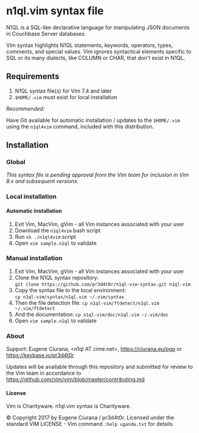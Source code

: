 # n1ql.vim syntax file


N1QL is a SQL-like declarative language for manipulating JSON documents in
Couchbase Server databases.

Vim syntax highlights N1QL statements, keywords, operators, types, comments,
and special values.  Vim ignores syntactical elements specific to SQL or its
many dialects, like COLUMN or CHAR, that don't exist in N1QL.


## Requirements

1. N1QL syntax file(s) for Vim 7.4 and later
1. `$HOME/.vim` must exist for local installation

*Recommended:*

Have Git available for automatic installation / updates to the `$HOME/.vim`
using the `n1ql4vim` command, included with this distribution.


## Installation


### Global

_This syntax file is pending approval from the Vim team for inclusion in Vim
8.x and subsequent versions._


### Local installation


#### Automatic installation

1. Exit Vim, MacVim, gVim - all Vim instances associated with your user
1. Download the `n1ql4vim` bash script
1. Run `sh ./n1ql4vim` script
1. Open `vim sample.n1ql` to validate


### Manual installation

1. Exit Vim, MacVim, gVim - all Vim instances associated with your user
1. Clone the N1QL syntax repository:<br>
   `git clone https://github.com/pr3d4t0r/n1ql-vim-syntax.git n1ql-vim`
1. Copy the syntax file to the local environment:<br>
   `cp n1ql-vim/syntax/n1ql.vim ~/.vim/syntax`
1. Then the file detection file:
   `cp n1ql-vim/ftdetect/n1ql.vim ~/.vim/ftdetect`
1. And the documentation:
   `cp n1ql-vim/doc/n1ql.vim ~/.vim/doc`
1. Open `vim sample.n1ql` to validate


### About

Support:  Eugene Ciurana, &lt;n1ql AT cime.net&gt;, https://ciurana.eu/pgp or
https://keybase.io/pr3d4t0r

Updates will be available through this repository and submitted for review to
the Vim team in accordance to 
https://github.com/vim/vim/blob/master/contributing.md


#### License

Vim is Charityware.  n1ql.vim syntax is Charityware.

&copy; Copyright 2017 by Eugene Ciurana / pr3d4t0r.  Licensed under the
standard VIM LICENSE - Vim command `:help uganda.txt` for details.

